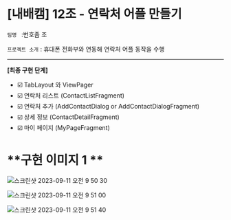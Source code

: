 # [내배캠] 12조 - 연락처 어플 만들기

`팀명 ` :번호좀 조

`프로젝트 소개` : 휴대폰 전화부와 연동해 연락처 어플 동작을 수행

---

**[최종 구현 단계]** 
- ☑️ TabLayout 와 ViewPager 
- ☑️ 연락처 리스트 (ContactListFragment) 
- ☑️ 연락처 추가 (AddContactDialog or AddContactDialogFragment)
- ☑️ 상세 정보 (ContactDetailFragment)
- ☑️ 마이 페이지 (MyPageFragment)





# **구현 이미지 1 **

![스크린샷 2023-09-11 오전 9 50 30](https://github.com/nbcam12/Nb_Contact/assets/106301222/fd1e4c17-5a6f-4859-adb8-0985c031615e)


![스크린샷 2023-09-11 오전 9 51 00](https://github.com/nbcam12/Nb_Contact/assets/106301222/90f0d39c-4562-475d-bd83-6236aff3e673)


![스크린샷 2023-09-11 오전 9 51 40](https://github.com/nbcam12/Nb_Contact/assets/106301222/36160d83-2fb4-455b-9887-373562436704)
